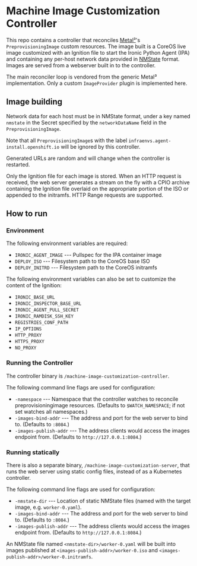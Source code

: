 # Machine Image Customization Controller

This repo contains a controller that reconciles [Metal³](https://metal3.io)'s
`PreprovisioningImage` custom resources. The image built is a CoreOS live image
customized with an Ignition file to start the Ironic Python Agent (IPA) and
containing any per-host network data provided in [NMState](https://nmstate.io)
format. Images are served from a webserver built in to the controller.

The main reconciler loop is vendored from the generic Metal³ implementation.
Only a custom `ImageProvider` plugin is implemented here.

## Image building

Network data for each host must be in NMState format, under a key named
`nmstate` in the Secret specified by the `networkDataName` field in the
`PreprovisioningImage`.

Note that all `PreprovisioningImage`s with the label
`infraenvs.agent-install.openshift.io` will be ignored by this controller.

Generated URLs are random and will change when the controller is restarted.

Only the Ignition file for each image is stored. When an HTTP request is
received, the web server generates a stream on the fly with a CPIO archive
containing the Ignition file overlaid on the appropriate portion of the ISO or
appended to the initramfs. HTTP Range requests are supported.

## How to run

### Environment

The following environment variables are required:

- `IRONIC_AGENT_IMAGE` --- Pullspec for the IPA container image
- `DEPLOY_ISO` --- Filesystem path to the CoreOS base ISO
- `DEPLOY_INITRD` --- Filesystem path to the CoreOS initramfs

The following environment variables can also be set to customize the content of
the Ignition:

- `IRONIC_BASE_URL`
- `IRONIC_INSPECTOR_BASE_URL`
- `IRONIC_AGENT_PULL_SECRET`
- `IRONIC_RAMDISK_SSH_KEY`
- `REGISTRIES_CONF_PATH`
- `IP_OPTIONS`
- `HTTP_PROXY`
- `HTTPS_PROXY`
- `NO_PROXY`

### Running the Controller

The controller binary is `/machine-image-customization-controller`.

The following command line flags are used for configuration:

- `-namespace` --- Namespace that the controller watches to reconcile
  preprovisioningimage resources. (Defaults to `$WATCH_NAMESPACE`; if not set
  watches all namespaces.)
- `-images-bind-addr` --- The address and port for the web server to bind to.
  (Defaults to `:8084`.)
- `-images-publish-addr` --- The address clients would access the images
  endpoint from. (Defaults to `http://127.0.0.1:8084`.)

### Running statically

There is also a separate binary, `/machine-image-customization-server`, that
runs the web server using static config files, instead of as a Kubernetes
controller.

The following command line flags are used for configuration:

- `-nmstate-dir` --- Location of static NMState files (named with the target
  image, e.g. `worker-0.yaml`).
- `-images-bind-addr` --- The address and port for the web server to bind to.
  (Defaults to `:8084`.)
- `-images-publish-addr` --- The address clients would access the images
  endpoint from. (Defaults to `http://127.0.0.1:8084`.)

An NMState file named `<nmstate-dir>/worker-0.yaml` will be built into images
published at `<images-publish-addr>/worker-0.iso` and
`<images-publish-addr>/worker-0.initramfs`.
